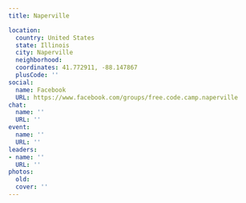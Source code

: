```yaml
---
title: Naperville

location:
  country: United States
  state: Illinois
  city: Naperville
  neighborhood: 
  coordinates: 41.772911, -88.147867
  plusCode: ''
social:
  name: Facebook
  URL: https://www.facebook.com/groups/free.code.camp.naperville
chat:
  name: ''
  URL: ''
event:
  name: ''
  URL: ''
leaders:
- name: ''
  URL: ''
photos:
  old: 
  cover: ''
---
```

